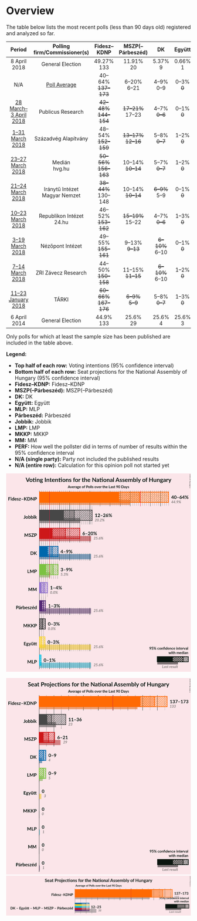 # Overview

The table below lists the most recent polls (less than 90 days old) registered and analyzed so far.

| Period                                                    | Polling firm/Commissioner(s)       | Fidesz–KDNP                                           | MSZP(–Párbeszéd)                                    | DK                               | Együtt                       | MLP          | Párbeszéd    | Jobbik                                              | LMP                                             | MKKP                         | MM                           | PERF         |
|:---------------------------------------------------------:|:----------------------------------:|:-----------------------------------------------------:|:---------------------------------------------------:|:--------------------------------:|:----------------------------:|:------------:|:------------:|:---------------------------------------------------:|:-----------------------------------------------:|:----------------------------:|:----------------------------:|:------------:|
| 8 April 2018                                              | General Election                   | 49.27% <br> 133                                       | 11.91% <br> 20                                      | 5.37% <br> 9                     | 0.66% <br> 1                 | N/A <br> N/A | N/A <br> N/A | 19.06% <br> 26                                      | 7.06% <br> 8                                    | 1.73% <br> 0                 | 3.06% <br> 0                 | N/A          |
| N/A                                                       | [Poll Average](average.html)       | 40–64% <br> <strike>137–173</strike>                  | 6–20% <br> 6–21                                     | 4–9% <br> 0–9                    | 0–3% <br> <strike>0</strike> | 0–1% <br> 0  | 1–3% <br> 0  | 12–26% <br> 11–36                                   | 3–9% <br> 0–9                                   | 0–3% <br> 0                  | 1–4% <br> 0                  | 8/8 <br> 6/8 |
| [28 March–3 April 2018](2018-04-03-PublicusResearch.html) | Publicus Research                  | <strike>42–48%</strike> <br> <strike>144–154</strike> | <strike>17–21%</strike> <br> 17–23                  | 4–7% <br> <strike>0–6</strike>   | 0–1% <br> <strike>0</strike> | 0–1% <br> 0  | N/A <br> N/A | 18–22% <br> <strike>17–25</strike>                  | 6–9% <br> 5–8                                   | <strike>0–1%</strike> <br> 0 | 1–3% <br> 0                  | 5/8 <br> 4/8 |
| [1–31 March 2018](2018-03-31-SzázadvégAlapítvány.html)    | Századvég Alapítvány               | 48–54% <br> <strike>152–159</strike>                  | <strike>13–17%</strike> <br> <strike>12–16</strike> | 5–8% <br> <strike>0–7</strike>   | 1–2% <br> <strike>0</strike> | N/A <br> N/A | N/A <br> N/A | <strike>11–15%</strike> <br> <strike>10–14</strike> | 6–9% <br> 5–8                                   | N/A <br> N/A                 | N/A <br> N/A                 | 4/6 <br> 1/6 |
| [23–27 March 2018](2018-03-27-Medián.html)                | Medián <br> hvg.hu                 | <strike>50–56%</strike> <br> <strike>156–163</strike> | 10–14% <br> <strike>10–14</strike>                  | 5–7% <br> <strike>0–7</strike>   | 1–2% <br> <strike>0</strike> | 0–1% <br> 0  | N/A <br> N/A | <strike>14–18%</strike> <br> <strike>14–18</strike> | 6–9% <br> 5–8                                   | 1–3% <br> 0                  | 1–3% <br> 0                  | 6/8 <br> 3/8 |
| [21–24 March 2018](2018-03-24-IránytűIntézet.html)        | Iránytű Intézet <br> Magyar Nemzet | <strike>38–44%</strike> <br> 130–148                  | 10–14% <br> <strike>10–14</strike>                  | <strike>6–9%</strike> <br> 5–9   | 0–1% <br> <strike>0</strike> | 0–1% <br> 0  | N/A <br> N/A | <strike>22–28%</strike> <br> 26–42                  | 6–10% <br> 6–10                                 | 1–3% <br> 0                  | 2–4% <br> 0                  | 5/8 <br> 6/8 |
| [10–23 March 2018](2018-03-23-RepublikonIntézet.html)     | Republikon Intézet <br> 24.hu      | 46–52% <br> <strike>153–162</strike>                  | <strike>15–19%</strike> <br> 15–22                  | 4–7% <br> <strike>0–6</strike>   | 1–3% <br> <strike>0</strike> | N/A <br> N/A | N/A <br> N/A | 17–22% <br> <strike>17–23</strike>                  | <strike>3–5%</strike> <br> <strike>0–5</strike> | <strike>0–1%</strike> <br> 0 | 1–3% <br> 0                  | 5/8 <br> 3/8 |
| [3–19 March 2018](2018-03-19-NézőpontIntézet.html)        | Nézőpont Intézet                   | 49–55% <br> <strike>155–161</strike>                  | 9–13% <br> <strike>9–13</strike>                    | <strike>6–10%</strike> <br> 6–10 | 0–1% <br> <strike>0</strike> | 0–1% <br> 0  | N/A <br> N/A | <strike>13–17%</strike> <br> <strike>13–17</strike> | 6–10% <br> 6–10                                 | 1–3% <br> 0                  | 2–4% <br> 0                  | 6/8 <br> 4/8 |
| [7–14 March 2018](2018-03-14-ZRIZáveczResearch.html)      | ZRI Závecz Research                | 44–50% <br> <strike>150–158</strike>                  | 11–15% <br> <strike>11–15</strike>                  | <strike>6–10%</strike> <br> 6–10 | 1–2% <br> <strike>0</strike> | N/A <br> N/A | N/A <br> N/A | 17–22% <br> <strike>17–23</strike>                  | 5–8% <br> <strike>0–7</strike>                  | 1–3% <br> 0                  | 2–4% <br> 0                  | 7/8 <br> 3/8 |
| [11–23 January 2018](2018-01-23-TÁRKI.html)               | TÁRKI                              | <strike>60–66%</strike> <br> <strike>167–176</strike> | <strike>6–9%</strike> <br> <strike>5–9</strike>     | 5–8% <br> <strike>0–7</strike>   | 1–3% <br> <strike>0</strike> | 0–1% <br> 0  | 1–3% <br> 0  | <strike>12–16%</strike> <br> <strike>12–17</strike> | <strike>3–5%</strike> <br> <strike>0–5</strike> | <strike>0–1%</strike> <br> 0 | <strike>1–2%</strike> <br> 0 | 2/8 <br> 2/8 |
| 6 April 2014                                              | General Election                   | 44.9% <br> 133                                        | 25.6% <br> 29                                       | 25.6% <br> 4                     | 25.6% <br> 3                 | 25.6% <br> 1 | 25.6% <br> 1 | 20.2% <br> 23                                       | 5.3% <br> 5                                     | 0.0% <br> 0                  | 0.0% <br> 0                  | N/A          |

Only polls for which at least the sample size has been published are included in the table above.

**Legend:**
+ **Top half of each row:** Voting intentions (95% confidence interval)
+ **Bottom half of each row:** Seat projections for the National Assembly of Hungary (95% confidence interval)
+ **Fidesz–KDNP:** Fidesz–KDNP
+ **MSZP(–Párbeszéd):** MSZP(–Párbeszéd)
+ **DK:** DK
+ **Együtt:** Együtt
+ **MLP:** MLP
+ **Párbeszéd:** Párbeszéd
+ **Jobbik:** Jobbik
+ **LMP:** LMP
+ **MKKP:** MKKP
+ **MM:** MM
+ **PERF:** How well the pollster did in terms of number of results within the 95% confidence interval
+ **N/A (single party):** Party not included the published results
+ **N/A (entire row):** Calculation for this opinion poll not started yet


![Graph with voting intentions not yet produced](average.png "Voting Intentions")

![Graph with seats not yet produced](average-seats.png "Seats")
![Graph with coalitions seats not yet produced](average-coalitions-seats.png "Coalitions Seats")
